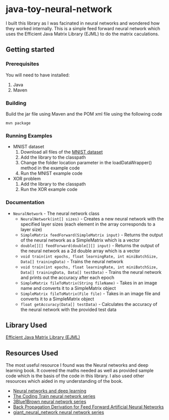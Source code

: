 # java-toy-neural-network
I built this library as I was facinated in neural networks and wondered how they worked internally. This is a simple feed forward neural network which uses the Efficient Java Matrix Library (EJML) to do the matrix caculations.

## Getting started
  ### Prerequisites
  You will need to have installed:
  1. Java
  2. Maven
  
  
  ### Building
  Build the jar file using Maven and the POM xml file using the following code
  ```
  mvn package
  ```
  ### Running Examples
  - MNIST dataset
    1. Download all files of the [MNIST dataset](http://yann.lecun.com/exdb/mnist/)
    2. Add the library to the classpath
    3. Change the folder location parameter in the loadDataWrapper() method in the example code
    4. Run the MNIST example code
  - XOR problem
    1. Add the library to the classpath
    2. Run the XOR example code
    
  ### Documentation
  - ```NeuralNetwork``` - The neural network class
      - ```NeuralNetwork(int[] sizes)``` - Creates a new neural network with the specified layer sizes (each element in the array corresponds to a layer size)
      - ```SimpleMatrix feedForward(SimpleMatrix input)``` - Returns the output of the neural network as a SimpleMatrix which is a vector
      - ```double[][] feedForward(double[][] input)``` - Returns the output of the neural network as a 2d double array which is a vector
      - ```void train(int epochs, float learningRate, int miniBatchSize, Data[] trainingData)``` - Trains the neural network
      - ```void train(int epochs, float learningRate, int miniBatchSize, Data[] trainingData, Data[] testData)``` - Trains the neural network and prints out the accuracy after each epoch
      - ```SimpleMatrix fileToMatrix(String fileName)``` - Takes in an image name and converts it to a SimpleMatrix object
      - ```SimpleMatrix fileToMatrix(File file)``` - Takes in an image file and converts it to a SimpleMatrix object
      - ```float getAccuracy(Data[] testData)``` - Calculates the accuracy of the neural network with the provided test data
  
  ## Library Used
  [Efficient Java Matrix Library (EJML)](https://github.com/lessthanoptimal/ejml)
  
  ## Resources Used
  The most useful resource I found was the Neural networks and deep learning book. It covered the maths needed as well as provided sample code which is the basis of the code in this library. I also used other resources which aided in my understanding of the book.
  - [Neural networks and deep learning](http://neuralnetworksanddeeplearning.com/)
  - [The Coding Train neural network series](https://www.youtube.com/watch?v=XJ7HLz9VYz0&list=PLRqwX-V7Uu6aCibgK1PTWWu9by6XFdCfh&index=1)
  - [3Blue1Brown neural network series](https://www.youtube.com/watch?v=aircAruvnKk&list=PLZHQObOWTQDNU6R1_67000Dx_ZCJB-3pi&index=2)
  - [Back Propagation Derivation for Feed Forward Artificial Neural Networks](https://youtu.be/gl3lfL-g5mA)
  - [ giant_neural_network neural network series](https://www.youtube.com/watch?v=ZzWaow1Rvho&list=PLxt59R_fWVzT9bDxA76AHm3ig0Gg9S3So)
